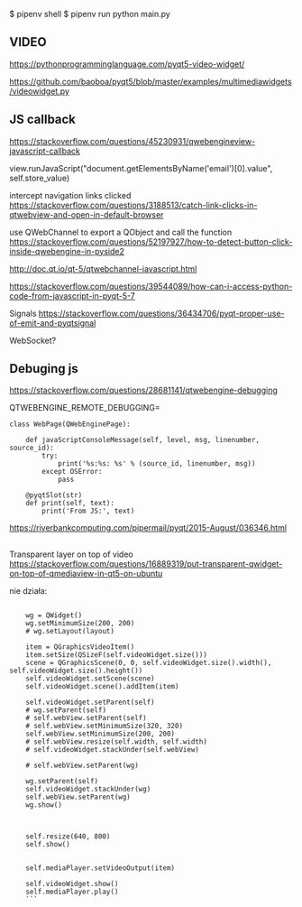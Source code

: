 $ pipenv shell
$ pipenv run python main.py

## VIDEO
https://pythonprogramminglanguage.com/pyqt5-video-widget/

https://github.com/baoboa/pyqt5/blob/master/examples/multimediawidgets/videowidget.py

## JS callback
https://stackoverflow.com/questions/45230931/qwebengineview-javascript-callback

view.runJavaScript("document.getElementsByName('email')[0].value", self.store_value)

intercept navigation links clicked
https://stackoverflow.com/questions/3188513/catch-link-clicks-in-qtwebview-and-open-in-default-browser

use QWebChannel to export a QObject and call the function
https://stackoverflow.com/questions/52197927/how-to-detect-button-click-inside-qwebengine-in-pyside2

http://doc.qt.io/qt-5/qtwebchannel-javascript.html

https://stackoverflow.com/questions/39544089/how-can-i-access-python-code-from-javascript-in-pyqt-5-7

Signals
https://stackoverflow.com/questions/36434706/pyqt-proper-use-of-emit-and-pyqtsignal

WebSocket?

## Debuging js
https://stackoverflow.com/questions/28681141/qtwebengine-debugging

QTWEBENGINE_REMOTE_DEBUGGING=<port>

```
class WebPage(QWebEnginePage):

    def javaScriptConsoleMessage(self, level, msg, linenumber, source_id):
        try:
            print('%s:%s: %s' % (source_id, linenumber, msg))
        except OSError:
            pass

    @pyqtSlot(str)
    def print(self, text):
        print('From JS:', text)

```

https://riverbankcomputing.com/pipermail/pyqt/2015-August/036346.html


## 

Transparent layer on top of video
https://stackoverflow.com/questions/16889319/put-transparent-qwidget-on-top-of-qmediaview-in-qt5-on-ubuntu

nie działa:
```

    wg = QWidget()
    wg.setMinimumSize(200, 200)
    # wg.setLayout(layout)

    item = QGraphicsVideoItem()
    item.setSize(QSizeF(self.videoWidget.size()))
    scene = QGraphicsScene(0, 0, self.videoWidget.size().width(), self.videoWidget.size().height())
    self.videoWidget.setScene(scene)
    self.videoWidget.scene().addItem(item)

    self.videoWidget.setParent(self)
    # wg.setParent(self)
    # self.webView.setParent(self)
    # self.webView.setMinimumSize(320, 320)
    self.webView.setMinimumSize(200, 200)
    # self.webView.resize(self.width, self.width)
    # self.videoWidget.stackUnder(self.webView)

    # self.webView.setParent(wg)

    wg.setParent(self)
    self.videoWidget.stackUnder(wg)
    self.webView.setParent(wg)
    wg.show()

    

    self.resize(640, 800)
    self.show()
    

    self.mediaPlayer.setVideoOutput(item)

    self.videoWidget.show()
    self.mediaPlayer.play()
    ```

